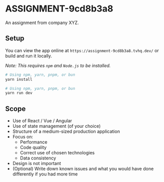 # ASSIGNMENT-9cd8b3a8

An assignment from company XYZ.

## Setup

You can view the app online at `https://assignment-9cd8b3a8.tvhq.dev/` or build and run it locally.

_Note: This requires `npm` and `Node.js` to be installed._

```bash
# Using npm, yarn, pnpm, or bun
yarn install

# Using npm, yarn, pnpm, or bun
yarn run dev
```

## Scope

- Use of React / Vue / Angular
- Use of state management (of your choice)
- Structure of a medium-sized production application
- Focus on:
  - Performance
  - Code quality
  - Correct use of chosen technologies
  - Data consistency
- Design is not important
- (Optional) Write down known issues and what you would have done differently if you had more time
